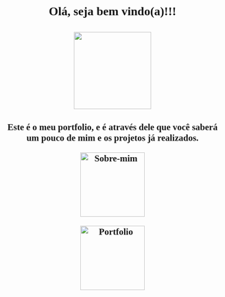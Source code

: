 <link rel="preconnect" href="https://fonts.googleapis.com">
<link rel="preconnect" href="https://fonts.gstatic.com" crossorigin>
<link href="https://fonts.googleapis.com/css2?family=Dancing+Script&display=swap" rel="stylesheet">

<h1 align="center" style="font-family: 'Dancing Script', cursive;
">Olá, seja bem vindo(a)!!!
<br>
<br>
<img height="180em" align="center" src="https://blog.controlle.com/wp-content/uploads/2017/05/minions.gif"/>

<h2 align="center" style="font-family: 'Dancing Script', cursive;
">Este é o meu portfolio, e é através dele que você saberá um pouco de mim e os projetos já realizados.

<a href="https://www.canva.com/design/DAFMP7bQH0o/kIhqt2O4P2P6bZAOekNZwA/watch?utm_content=DAFMP7bQH0o&utm_campaign=share_your_design&utm_medium=link&utm_source=shareyourdesignpanel"
    target="_blank"><img width="150px"
    src=https://3.bp.blogspot.com/-Sv6BlbpbD2o/WUwYZH_ASVI/AAAAAAAAJhU/RBDAuCFiHYcNrZLOMXoJ7xUwfPsD-o2qACEwYBhgL/s1600/QUEM-SOU-EU.png
    alt="Sobre-mim"></a>

<a href="https://alinycruz.github.io/"
    target="_blank"><img width="150px" 
    src=https://s3.amazonaws.com/ibc-portal/wp-content/uploads/2017/10/19140245/portfolio-como-fazer1.jpg
    alt="Portfolio"></a>

